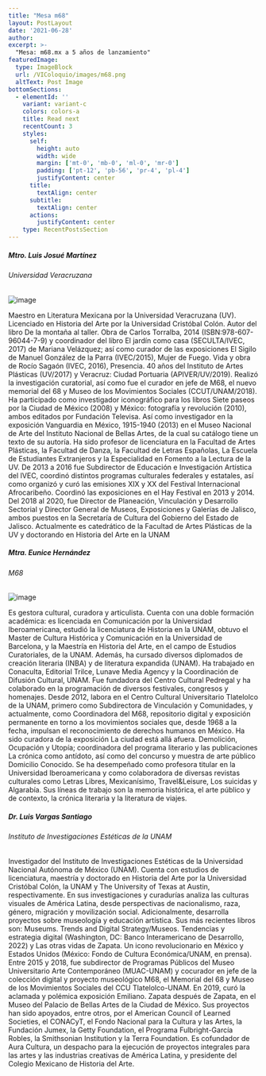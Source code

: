 ```yaml
---
title: "Mesa m68"
layout: PostLayout
date: '2021-06-28'
author: 
excerpt: >-
  "Mesa: m68.mx a 5 años de lanzamiento"
featuredImage:
  type: ImageBlock
  url: /VIColoquio/images/m68.png
  altText: Post Image
bottomSections:
  - elementId: ''
    variant: variant-c
    colors: colors-a
    title: Read next
    recentCount: 3
    styles:
      self:
        height: auto
        width: wide
        margin: ['mt-0', 'mb-0', 'ml-0', 'mr-0']
        padding: ['pt-12', 'pb-56', 'pr-4', 'pl-4']
        justifyContent: center
      title:
        textAlign: center
      subtitle:
        textAlign: center
      actions:
        justifyContent: center
    type: RecentPostsSection
---
```


##### Mtro. Luis Josué Martínez
###### Universidad Veracruzana

![image](/VIColoquio/images/ponentes/luisjose.jpg)

Maestro en Literatura Mexicana por la Universidad Veracruzana (UV). Licenciado en Historia del Arte por la Universidad Cristóbal Colón. Autor del libro De la montaña al taller. Obra de Carlos Torralba, 2014 (ISBN:978-607-96044-7-9) y coordinador del libro El jardín como casa (SECULTA/IVEC, 2017) de Mariana Velázquez; así como curador de las exposiciones El Sigilo de Manuel González de la Parra (IVEC/2015), Mujer de Fuego. Vida y obra de Rocío Sagaón (IVEC, 2016), Presencia. 40 años del Instituto de Artes Plásticas (UV/2017) y Veracruz: Ciudad Portuaria (APIVER/UV/2019). Realizó la investigación curatorial, así como fue el curador en jefe de M68, el nuevo memorial del 68 y Museo de los Movimientos Sociales (CCUT/UNAM/2018). Ha participado como investigador iconográfico para los libros Siete paseos por la Ciudad de México (2008) y México: fotografía y revolución (2010), ambos editados por Fundación Televisa. Así como investigador en la exposición Vanguardia en México, 1915-1940 (2013) en el Museo Nacional de Arte del Instituto Nacional de Bellas Artes, de la cual su catálogo tiene un texto de su autoría. Ha sido profesor de licenciatura en la Facultad de Artes Plásticas, la Facultad de Danza, la Facultad de Letras Españolas, La Escuela de Estudiantes Extranjeros y la Especialidad en Fomento a la Lectura de la UV. De 2013 a 2016 fue Subdirector de Educación e Investigación Artística del IVEC, coordinó distintos programas culturales federales y estatales, así como organizó y curó las emisiones XIX y XX del Festival Internacional Afrocaribeño. Coordinó las exposiciones en el Hay Festival en 2013 y 2014. Del 2018 al 2020, fue Director de Planeación, Vinculación y Desarrollo Sectorial y Director General de Museos, Exposiciones y Galerías de Jalisco, ambos puestos en la Secretaría de Cultura del Gobierno del Estado de Jalisco. Actualmente es catedrático de la Facultad de Artes Plásticas de la UV y doctorando en Historia del Arte en la UNAM

##### Mtra. Eunice Hernández
###### M68

![image](/VIColoquio/images/ponentes/eunice.jpg)

Es gestora cultural, curadora y articulista. Cuenta con una doble formación académica: es licenciada en Comunicación por la Universidad Iberoamericana, estudió la licenciatura de Historia en la UNAM, obtuvo el Master de Cultura Histórica y Comunicación en la Universidad de Barcelona, y la Maestría en Historia del Arte, en el campo de Estudios Curatoriales, de la UNAM. Además, ha cursado diversos diplomados de creación literaria (INBA) y de literatura expandida (UNAM).
Ha trabajado en Conaculta, Editorial Trilce, Lunave Media Agency y la Coordinación de Difusión Cultural, UNAM. Fue fundadora del Centro Cultural Pedregal y ha colaborado en la programación de diversos festivales, congresos y homenajes. Desde 2012, labora en el Centro Cultural Universitario Tlatelolco de la UNAM, primero como Subdirectora de Vinculación y Comunidades, y actualmente, como Coordinadora del M68, repositorio digital y exposición permanente en torno a los movimientos sociales que, desde 1968 a la fecha, impulsan el reconocimiento de derechos humanos en México.
Ha sido curadora de la exposición La ciudad está allá afuera. Demolición, Ocupación y Utopía; coordinadora del programa literario y las publicaciones La crónica como antídoto, así como del concurso y muestra de arte público Domicilio Conocido. Se ha desempeñado como profesora titular en la Universidad Iberoamericana y como colaboradora de diversas revistas culturales como Letras Libres, Mexicanísimo, Travel&Leisure, Los suicidas y Algarabía. Sus líneas de trabajo son la memoria histórica, el arte público y de contexto, la crónica literaria y la literatura de viajes.


##### Dr. Luis Vargas Santiago
###### Instituto de Investigaciones Estéticas de la UNAM

Investigador del Instituto de Investigaciones
Estéticas de la Universidad Nacional Autónoma de México (UNAM). Cuenta con estudios de licenciatura, maestría y doctorado en Historia del Arte por la Universidad Cristóbal Colón, la UNAM y The University of Texas at Austin, respectivamente. En sus investigaciones
y curadurías analiza las culturas visuales de América Latina, desde perspectivas de nacionalismo, raza, género, migración y movilización social. Adicionalmente, desarrolla proyectos sobre museología y educación artística. Sus más recientes libros son: Museums. Trends and Digital Strategy/Museos. Tendencias y estrategia digital (Washington, DC: Banco Interamericano de Desarrollo, 2022) y
Las otras vidas de Zapata. Un icono revolucionario en México y Estados Unidos (México: Fondo de Cultura Económica/UNAM, en prensa). Entre 2015 y 2018, fue subdirector de Programas Públicos del Museo Universitario Arte Contemporáneo (MUAC-UNAM)  y cocurador en jefe de la colección digital y proyecto museológico M68, el Memorial del 68 y Museo de los Movimientos Sociales del CCU Tlatelolco-UNAM. En 2019, curó la aclamada y polémica exposición Emiliano. Zapata después de Zapata, en el Museo del Palacio de Bellas Artes de la Ciudad de México. Sus proyectos han sido apoyados, entre otros, por el  American Council of Learned Societies, el CONACyT, el Fondo Nacional para la Cultura y las Artes, la Fundación Jumex, la Getty Foundation, el Programa Fulbright-García Robles, la Smithsonian Institution y la Terra Foundation. Es cofundador de Aura Cultura, un despacho para la ejecución de proyectos integrales para las artes y las industrias creativas de América Latina, y presidente del Colegio Mexicano de Historia del Arte.
